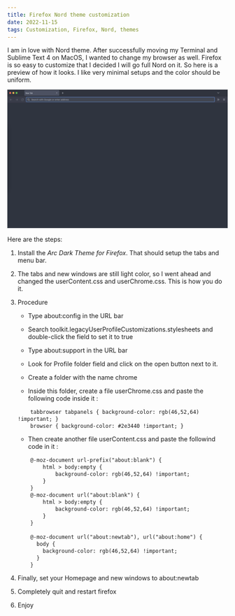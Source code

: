 ```yaml
---
title: Firefox Nord theme customization
date: 2022-11-15
tags: Customization, Firefox, Nord, themes
---
```


I am in love with Nord theme. After successfully moving my Terminal and Sublime Text 4 on MacOS, I wanted to change my browser as well. Firefox is so easy to customize that I decided I will go full Nord on it. So here is a preview of how it looks. I like very minimal setups and the color should be uniform. 

![Firefox custom Nord theme](_NordTheme.png)

Here are the steps: 

1. Install the *Arc Dark Theme for Firefox*. That should setup the tabs and menu bar. 

2. The tabs and new windows are still light color, so I went ahead and changed the userContent.css and userChrome.css. This is how you do it. 

3. Procedure

    * Type about:config in the URL bar
    
    * Search toolkit.legacyUserProfileCustomizations.stylesheets and double-click the field to set it to true
    
    * Type about:support in the URL bar
    
    * Look for Profile folder field and click on the open button next to it.
    
    * Create a folder with the name chrome
    
    * Inside this folder, create a file userChrome.css and paste the following code inside it :

    ```
        tabbrowser tabpanels { background-color: rgb(46,52,64) !important; }
        browser { background-color: #2e3440 !important; } 
    ```

    * Then create another file userContent.css and paste the followind code in it :


    ```
        @-moz-document url-prefix("about:blank") {
            html > body:empty {
                background-color: rgb(46,52,64) !important;
            }
        }
        @-moz-document url("about:blank") {
            html > body:empty {
                background-color: rgb(46,52,64) !important;
            }
        }

        @-moz-document url("about:newtab"), url("about:home") {
          body {
            background-color: rgb(46,52,64) !important;
          }
        }   
    ```

4. Finally, set your Homepage and new windows to about:newtab

4. Completely quit and restart firefox

5. Enjoy
